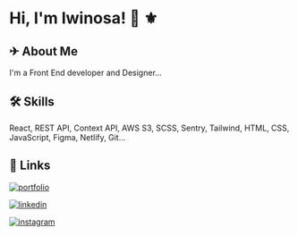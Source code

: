 
# Hi, I'm Iwinosa! 👋 ⚜

  
## ✈ About Me
I'm a Front End developer and Designer...


  
## 🛠 Skills
React,  REST API, Context API, AWS S3, SCSS, Sentry, Tailwind, HTML, CSS, JavaScript, Figma, Netlify, Git...

  
## 🔗 Links
[![portfolio](https://img.shields.io/badge/portfolio-000?style=for-the-badge&logo=ko-fi&logoColor=white)](https://osasdev.netlify.app/)

[![linkedin](https://img.shields.io/badge/linkedin-0A66C2?style=for-the-badge&logo=linkedin&logoColor=white)](https://www.linkedin.com/in/igbinosa-iwinosa-favourene-6117911a1/)

[![instagram](https://img.shields.io/badge/instagram-bc2a8d?style=for-the-badge&logo=instagram&logoColor=white)](https://www.instagram.com/favoureneosas/)

  
